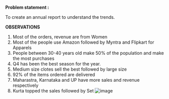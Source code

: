 **Problem statement :** 

To create an annual report to understand the trends.

**OBSERVATIONS**

1. Most of the orders, revenue are from Women
2. Most of the people use Amazon followed by Myntra and Flipkart for Apparels
3. People between 30-40 years old make 50% of the population and make the most purchases
4. Q4 has been the best season for the year.
5. Medium size clotes sell the best followed by large size
6. 92% of the items ordered are delivered
7. Maharastra, Karnataka and UP have more sales and revenue respectively
8. Kurta topped the sales followed by Set
![image](https://github.com/JJoosshhuua/Apparels_Excel/assets/138951098/6d65d2b1-c2c2-434d-b738-d165d063ce31)
